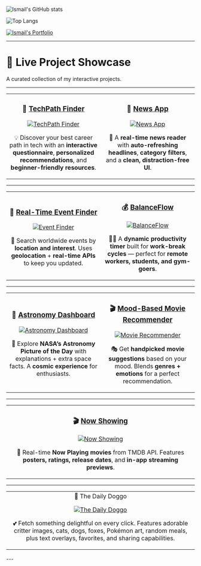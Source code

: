 ![Ismail's GitHub stats](https://github-readme-stats.vercel.app/api?username=smile-plzz&show_icons=true&theme=radical)

![Top Langs](https://github-readme-stats.vercel.app/api/top-langs/?username=smile-plzz&layout=compact&theme=radical)

[![Ismail's Portfolio](https://img.shields.io/badge/Visit_Ismail's_Portfolio-0078D7?style=for-the-badge&logo=github&logoColor=white)](https://smile-plzz.github.io/Ismail_Hossain/)

---
# 🚀 Live Project Showcase  

A curated collection of my interactive projects.  

---

<table>
<tr>
<td align="center" width="50%">

### 🧭 [TechPath Finder](https://techpath-finder.vercel.app/)  
<a href="https://techpath-finder.vercel.app/">
  <img src="https://img.shields.io/badge/Find_Your_Tech_Career_Path-2ECC71?style=for-the-badge&logo=vercel&logoColor=white" alt="TechPath Finder"/>
</a>  

💡 Discover your best career path in tech with an **interactive questionnaire**, **personalized recommendations**, and **beginner-friendly resources**.

</td>
<td align="center" width="50%">

### 📰 [News App](https://news-iota-lilac.vercel.app/)  
<a href="https://news-iota-lilac.vercel.app/">
  <img src="https://img.shields.io/badge/Live_News_Feed-FF5733?style=for-the-badge&logo=rss&logoColor=white" alt="News App"/>
</a>  

🔎 A **real-time news reader** with **auto-refreshing headlines**, **category filters**, and a **clean, distraction-free UI**.

</td>
</tr>
</table>

---

<table>
<tr>
<td align="center" width="50%">

### 📍 [Real-Time Event Finder](https://smile-plzz.github.io/real-time-event-finder/)  
<a href="https://smile-plzz.github.io/real-time-event-finder/">
  <img src="https://img.shields.io/badge/Global_Events_Tracker-1E90FF?style=for-the-badge&logo=google-calendar&logoColor=white" alt="Event Finder"/>
</a>  

📅 Search worldwide events by **location and interest**. Uses **geolocation** + **real-time APIs** to keep you updated.

</td>
<td align="center" width="50%">

### 💰 [BalanceFlow](https://smile-plzz.github.io/BalanceFLow/)  
<a href="https://smile-plzz.github.io/BalanceFLow/">
  <img src="https://img.shields.io/badge/Productivity_&_Break_Timer-4CAF50?style=for-the-badge&logo=google-wallet&logoColor=white" alt="BalanceFlow"/>
</a>  

🧘‍♂️ A **dynamic productivity timer** built for **work-break cycles** — perfect for **remote workers, students, and gym-goers**.

</td>
</tr>
</table>

---

<table>
<tr>
<td align="center" width="50%">

### 🌌 [Astronomy Dashboard](https://smile-plzz.github.io/AstronomyDashboard/)  
<a href="https://smile-plzz.github.io/AstronomyDashboard/">
  <img src="https://img.shields.io/badge/NASA_POD_Explorer-6A5ACD?style=for-the-badge&logo=nasa&logoColor=white" alt="Astronomy Dashboard"/>
</a>  

🔭 Explore **NASA’s Astronomy Picture of the Day** with explanations + extra space facts. A **cosmic experience** for enthusiasts.

</td>
<td align="center" width="50%">

### 🎬 [Mood-Based Movie Recommender](https://smile-plzz.github.io/MovieRecommendationBasedOnMood/)  
<a href="https://smile-plzz.github.io/MovieRecommendationBasedOnMood/">
  <img src="https://img.shields.io/badge/Movies_by_Mood-8E44AD?style=for-the-badge&logo=themoviedatabase&logoColor=white" alt="Movie Recommender"/>
</a>  

🎭 Get **handpicked movie suggestions** based on your mood. Blends **genres + emotions** for a perfect recommendation.

</td>
</tr>
</table>

---

<table>
<tr>
<td align="center" width="100%">

### 🎬 [Now Showing](https://now-showing-mu.vercel.app/)  
<a href="https://now-showing-mu.vercel.app/">
  <img src="https://img.shields.io/badge/Now_Playing_Movies-FF6347?style=for-the-badge&logo=tmdb&logoColor=white" alt="Now Showing"/>
</a>  

🍿 Real-time **Now Playing movies** from TMDB API. Features **posters, ratings, release dates**, and **in-app streaming previews**.

</td>
</tr>
</table>

---
<table> <tr> <td align="center" width="100%">
🐶 The Daily Doggo
  
<a href="https://the-daily-doggo.vercel.app/"> <img src="https://img.shields.io/badge/The_Daily_Doggo-FFB6C1?style=for-the-badge&logo=dog&logoColor=white" alt="The Daily Doggo"/> </a>

💕 Fetch something delightful on every click.
Features adorable critter images, cats, dogs, foxes, Pokémon art, random meals, plus text overlays, favorites, and sharing capabilities.


</td> </tr> </table>
---

